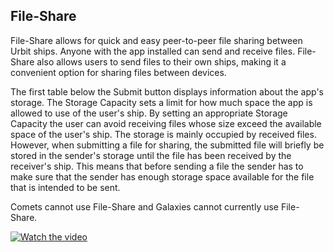 ##  File-Share

File-Share allows for quick and easy peer-to-peer file sharing between Urbit ships. Anyone with the app installed can send and receive files. File-Share also allows users to send files to their own ships, making it a convenient option for sharing files between devices.

The first table below the Submit button displays information about the app's storage. The Storage Capacity sets a limit for how much space the app is allowed to use of the user's ship. By setting an appropriate Storage Capacity the user can avoid receiving files whose size exceed the available space of the user's ship. The storage is mainly occupied by received files. However, when submitting a file for sharing, the submitted file will briefly be stored in the sender's storage until the file has been received by the receiver's ship. This means that before sending a file the sender has to make sure that the sender has enough storage space available for the file that is intended to be sent.

Comets cannot use File-Share and Galaxies cannot currently use File-Share.

[![Watch the video](https://img.youtube.com/vi/h3rUraxyEY0/default.jpg)](https://www.youtube.com/watch?v=h3rUraxyEY0)
